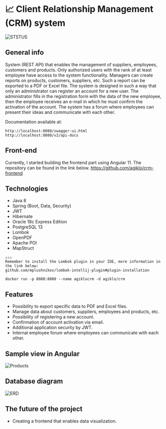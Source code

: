 # 📈 Client Relationship Management (CRM) system
![STSTUS](https://img.shields.io/github/license/agiklo/CRM-System)
## General info
System (REST API) that enables the management of suppliers, employees, customers and products. Only authorized users with the rank of at least employee have access to the system functionality. Managers can create reports on products, customers, suppliers, etc. Such a report can be exported to a PDF or Excel file. The system is designed in such a way that only an administrator can register an account for a new user. The administrator fills in the registration form with the data of the new employee, then the employee receives an e-mail in which he must confirm the activation of the account. The system has a forum where employees can present their ideas and communicate with each other.

Documentation available at:
```
http://localhost:8080/swagger-ui.html
http://localhost:8080/v2/api-docs
```

## Front-end
Currently, I started building the frontend part using Angular 11. The repository can be found in the link below.
https://github.com/agiklo/crm-frontend

## Technologies
- Java 8
- Spring (Boot, Data, Security)
- JWT
- Hibernate
- Oracle 18c Express Edition
- PostgreSQL 13
- Lombok
- OpenPDF
- Apache POI
- MapStruct

```
⚠️⚠️⚠️
Remember to install the Lombok plugin in your IDE, more information in the link below:
github.com/mplushnikov/lombok-intellij-plugin#plugin-installation
```
```
docker run -p 8080:8080 --name agiklocrm -d agiklo/crm
```

## Features
- Possibility to export specific data to PDF and Excel files.
- Manage data about customers, suppliers, employees and products, etc.
- Possibility of registering a new account.
- Confirmation of account activation via email.
- Additional application security by JWT.
- Internal employee forum where employees can communicate with each other.

## Sample view in Angular
![Products](https://i.imgur.com/uVT6Xw8_d.webp?maxwidth=1520&fidelity=grand)

## Database diagram<br>
![ERD](https://i.imgur.com/YUkRUnR.png)

## The future of the project
- Creating a frontend that enables data visualization.
